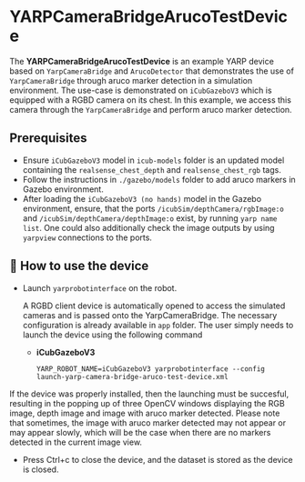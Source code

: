 # YARPCameraBridgeArucoTestDevice

The **YARPCameraBridgeArucoTestDevice** is an example YARP device based on `YarpCameraBridge` and `ArucoDetector` that demonstrates the use of `YarpCameraBridge` through aruco marker detection in a simulation environment.
The use-case is demonstrated on `iCubGazeboV3` which is equipped with a RGBD camera on its chest.
In this example, we access this camera through the `YarpCameraBridge` and perform aruco marker detection.

## Prerequisites
- Ensure `iCubGazeboV3` model in `icub-models` folder is an updated model containing the `realsense_chest_depth` and `realsense_chest_rgb` tags.
- Follow the instructions in `./gazebo/models` folder to add aruco markers in Gazebo environment.
- After loading the `iCubGazeboV3 (no hands)` model in the Gazebo environment, ensure, that the ports `/icubSim/depthCamera/rgbImage:o` and `/icubSim/depthCamera/depthImage:o` exist, by running `yarp name list`. One could also additionally check the image outputs by using `yarpview` connections to the ports.

## :running: How to use the device


- Launch `yarprobotinterface` on the robot.

  A RGBD client device is automatically opened to access the simulated cameras and is passed onto the YarpCameraBridge. The necessary configuration is already available in `app` folder. The user simply needs to launch the device using the following command
  - **iCubGazeboV3**

    ```
    YARP_ROBOT_NAME=iCubGazeboV3 yarprobotinterface --config launch-yarp-camera-bridge-aruco-test-device.xml
    ```
If the device was properly installed, then the launching must be succesful, resulting in the popping up of three OpenCV windows displaying the RGB image, depth image and image with aruco marker detected. Please note that sometimes, the image with aruco marker detected may not appear or may appear slowly, which will be the case when there are no markers detected in the current image view.

- Press Ctrl+c to close the device, and the dataset is stored as the device is closed.



